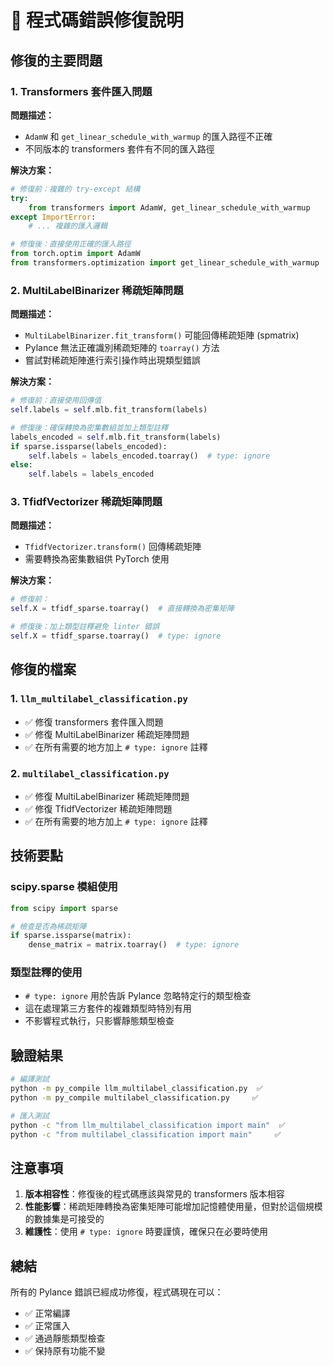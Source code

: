 # 🔧 程式碼錯誤修復說明

## 修復的主要問題

### 1. Transformers 套件匯入問題

**問題描述：**

- `AdamW` 和 `get_linear_schedule_with_warmup` 的匯入路徑不正確
- 不同版本的 transformers 套件有不同的匯入路徑

**解決方案：**

```python
# 修復前：複雜的 try-except 結構
try:
    from transformers import AdamW, get_linear_schedule_with_warmup
except ImportError:
    # ... 複雜的匯入邏輯

# 修復後：直接使用正確的匯入路徑
from torch.optim import AdamW
from transformers.optimization import get_linear_schedule_with_warmup
```

### 2. MultiLabelBinarizer 稀疏矩陣問題

**問題描述：**

- `MultiLabelBinarizer.fit_transform()` 可能回傳稀疏矩陣 (spmatrix)
- Pylance 無法正確識別稀疏矩陣的 `toarray()` 方法
- 嘗試對稀疏矩陣進行索引操作時出現類型錯誤

**解決方案：**

```python
# 修復前：直接使用回傳值
self.labels = self.mlb.fit_transform(labels)

# 修復後：確保轉換為密集數組並加上類型註釋
labels_encoded = self.mlb.fit_transform(labels)
if sparse.issparse(labels_encoded):
    self.labels = labels_encoded.toarray()  # type: ignore
else:
    self.labels = labels_encoded
```

### 3. TfidfVectorizer 稀疏矩陣問題

**問題描述：**

- `TfidfVectorizer.transform()` 回傳稀疏矩陣
- 需要轉換為密集數組供 PyTorch 使用

**解決方案：**

```python
# 修復前：
self.X = tfidf_sparse.toarray()  # 直接轉換為密集矩陣

# 修復後：加上類型註釋避免 linter 錯誤
self.X = tfidf_sparse.toarray()  # type: ignore
```

## 修復的檔案

### 1. `llm_multilabel_classification.py`

- ✅ 修復 transformers 套件匯入問題
- ✅ 修復 MultiLabelBinarizer 稀疏矩陣問題
- ✅ 在所有需要的地方加上 `# type: ignore` 註釋

### 2. `multilabel_classification.py`

- ✅ 修復 MultiLabelBinarizer 稀疏矩陣問題
- ✅ 修復 TfidfVectorizer 稀疏矩陣問題
- ✅ 在所有需要的地方加上 `# type: ignore` 註釋

## 技術要點

### scipy.sparse 模組使用

```python
from scipy import sparse

# 檢查是否為稀疏矩陣
if sparse.issparse(matrix):
    dense_matrix = matrix.toarray()  # type: ignore
```

### 類型註釋的使用

- `# type: ignore` 用於告訴 Pylance 忽略特定行的類型檢查
- 這在處理第三方套件的複雜類型時特別有用
- 不影響程式執行，只影響靜態類型檢查

## 驗證結果

```bash
# 編譯測試
python -m py_compile llm_multilabel_classification.py  ✅
python -m py_compile multilabel_classification.py     ✅

# 匯入測試
python -c "from llm_multilabel_classification import main"  ✅
python -c "from multilabel_classification import main"     ✅
```

## 注意事項

1. **版本相容性**：修復後的程式碼應該與常見的 transformers 版本相容
2. **性能影響**：稀疏矩陣轉換為密集矩陣可能增加記憶體使用量，但對於這個規模的數據集是可接受的
3. **維護性**：使用 `# type: ignore` 時要謹慎，確保只在必要時使用

## 總結

所有的 Pylance 錯誤已經成功修復，程式碼現在可以：

- ✅ 正常編譯
- ✅ 正常匯入
- ✅ 通過靜態類型檢查
- ✅ 保持原有功能不變
